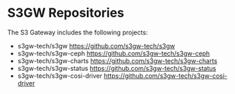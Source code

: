 # S3GW Repositories

The S3 Gateway includes the following projects:

- s3gw-tech/s3gw <https://github.com/s3gw-tech/s3gw>
- s3gw-tech/s3gw-ceph <https://github.com/s3gw-tech/s3gw-ceph>
- s3gw-tech/s3gw-charts <https://github.com/s3gw-tech/s3gw-charts>
- s3gw-tech/s3gw-status <https://github.com/s3gw-tech/s3gw-status>
- s3gw-tech/s3gw-cosi-driver <https://github.com/s3gw-tech/s3gw-cosi-driver>
